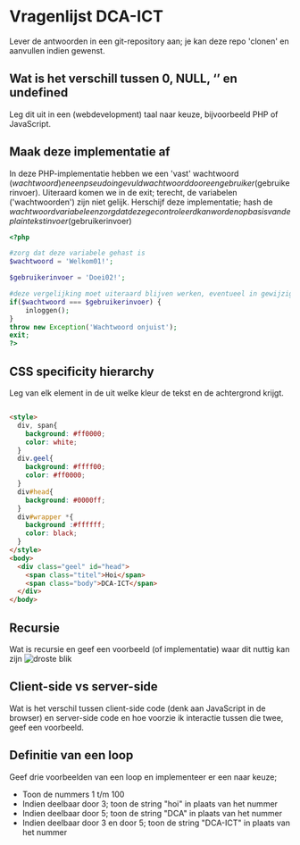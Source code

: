 # Vragenlijst DCA-ICT
Lever de antwoorden in een git-repository aan; je kan deze repo 'clonen' en aanvullen indien gewenst. 


## Wat is het verschill tussen 0, NULL, ‘’ en undefined 
Leg dit uit in een (webdevelopment) taal naar keuze, bijvoorbeeld PHP of JavaScript. 

## Maak deze implementatie af
In deze PHP-implementatie hebben we een 'vast' wachtwoord ($wachtwoord) en een pseudo ingevuld wachtwoord door een gebruiker ($gebruikerinvoer). 
Uiteraard komen we in de exit; terecht, de variabelen ('wachtwoorden') zijn niet gelijk.
Herschijf deze implementatie; hash de $wachtwoord variabele en zorg dat deze gecontroleerd kan worden op basis van de plaintekst invoer ($gebruikerinvoer)


```php
<?php

#zorg dat deze variabele gehast is
$wachtwoord = 'Welkom01!';

$gebruikerinvoer = 'Doei02!';

#deze vergelijking moet uiteraard blijven werken, eventueel in gewijzigde vorm
if($wachtwoord === $gebruikerinvoer) {
    inloggen();
}
throw new Exception('Wachtwoord onjuist');
exit;
?>

```

## CSS specificity hierarchy
Leg van elk element in de <body> uit welke kleur de tekst en de achtergrond krijgt. 

```html

<style>
  div, span{
    background: #ff0000;
    color: white;
  }
  div.geel{
    background: #ffff00;
    color: #ff0000;
  }
  div#head{
    background: #0000ff;
  }
  div#wrapper *{
    background :#ffffff;
    color: black;
  }
</style>
<body>
  <div class="geel" id="head">
    <span class="titel">Hoi</span>
    <span class="body">DCA-ICT</span>
  </div>
</body>

```

## Recursie 
Wat is recursie en geef een voorbeeld (of implementatie) waar dit nuttig kan zijn
![droste blik](https://www.hollandwinkel.nl/media/catalog/product/cache/831b25158591b46ca6e0d32ee6983c83/c/a/cacao-droste.png "recursie")

## Client-side vs server-side
Wat is het verschil tussen client-side code (denk aan JavaScript in de browser) en server-side code en hoe voorzie ik interactie tussen die twee, geef een voorbeeld. 

## Definitie van een loop
Geef drie voorbeelden van een loop en implementeer er een naar keuze;

- Toon de nummers 1 t/m 100
- Indien deelbaar door 3; toon de string "hoi" in plaats van het nummer
- Indien deelbaar door 5; toon de string "DCA" in plaats van het nummer
- Indien deelbaar door 3 en door 5; toon de string "DCA-ICT" in plaats van het nummer
